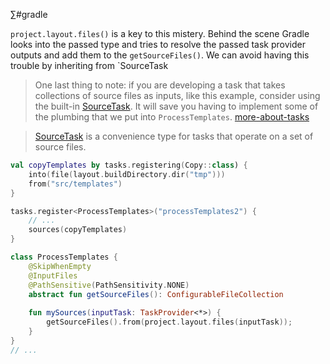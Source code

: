 ∑#gradle 

`project.layout.files()` is a key to this mistery. Behind the scene Gradle looks into the passed type and tries to resolve the passed task provider outputs and add them to the `getSourceFiles()`.  We can avoid having this trouble by inheriting from `SourceTask

>One last thing to note: if you are developing a task that takes collections of source files as inputs, like this example, consider using the built-in [SourceTask](https://docs.gradle.org/current/dsl/org.gradle.api.tasks.SourceTask.html). It will save you having to implement some of the plumbing that we put into `ProcessTemplates`.
>[more-about-tasks](https://docs.gradle.org/current/userguide/more_about_tasks.html#sec:link_output_dir_to_input_files)

 
>[SourceTask](https://docs.gradle.org/current/javadoc/org/gradle/api/tasks/SourceTask.html) is a convenience type for tasks that operate on a set of source files.

```kotlin
val copyTemplates by tasks.registering(Copy::class) {
    into(file(layout.buildDirectory.dir("tmp")))
    from("src/templates")
}

tasks.register<ProcessTemplates>("processTemplates2") {
    // ...
    sources(copyTemplates)
}

class ProcessTemplates {
	@SkipWhenEmpty  
	@InputFiles  
	@PathSensitive(PathSensitivity.NONE)  
	abstract fun getSourceFiles(): ConfigurableFileCollection
	  
	fun mySources(inputTask: TaskProvider<*>) {  
	    getSourceFiles().from(project.layout.files(inputTask));  
	}
}
// ...
```